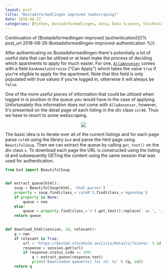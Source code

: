 ```yaml
---
layout: post
title: "Bostadsformedlingen improved (webscraping)"
date: 2018-08-27
categories: [Python, Bostadsformedlingen, data, Data Science, Stockholm, housing]
---
```


Continuation of [Bostadsformedlingen improved (authentication)]({% post_url 2018-08-26-Bostadsformedlingen-improved-authentication %}).

After authenticating on Bostadsformedlingen there's potentially a lot of useful data that can be utilized or at least make the process of deciding which apartments to apply for much easier. For one, [`AllaAnnonser`](https://bostad.stockholm.se/Lista/AllaAnnonser.) comes with a field `KanAnmalaIntresse` ("Can Apply") which takes the value `true` if you're eligible to apply for the apartment. Note that this field is only populated with true values if you're logged in, otherwise it will always be `false`.

One of the more useful pieces of information that could be utilized when logged in is position in the queue you would have in the case of applying. Unfortunately this information does not come with `AllaAnnonser`, however, it's presented on the detail page of each listing in the div class `col40`. Thus we have to resort to some webscraping.

<p align="center">
  <img  src="{{ "/img/col40.png" | absolute_url }}">
</p>

The basic idea is to iterate over all of the current listings and for each page parse `col40` using the library `bs4` and parse the html page using `BeautifulSoup`. Then we can extract the queue by calling `get_text()` on the div class `v`. To download each page the URL is constructed using the listing id and subsequently GETing the content using the same session that was used for authentication.

```python
from bs4 import BeautifulSoup


def extract_queue(html):
    soup = BeautifulSoup(html, 'html.parser')
    property = soup.find(class_='col40').find(class_='egenskap')
    if property is None:
        queue = nan
    else:
        queue = property.find(class_='v').get_text().replace(' av ', '/')
    return queue

	
def download_html(session, id, relevant):
    q = nan
    if relevant is True:
        url = 'https://bostad.stockholm.se/Lista/Details/?aid=%s' % id
        response = session.get(url)
        if response.status_code == 200:
            q = extract_queue(response.text)
            print('Downloaded queue(%s) for id: %s' % (q, id))
    return q
```